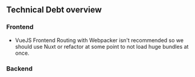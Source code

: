 ## Technical Debt overview


### Frontend
- VueJS Frontend Routing with Webpacker isn't recommended so we should use Nuxt or refactor at some point to not load huge bundles at once.


### Backend
